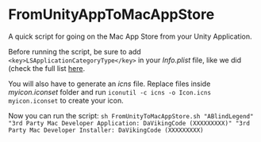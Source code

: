 FromUnityAppToMacAppStore
=========================

A quick script for going on the Mac App Store from your Unity Application.

Before running the script, be sure to add `<key>LSApplicationCategoryType</key>` in your *Info.plist* file, like we did (check the full list [here](https://developer.apple.com/library/ios/documentation/General/Reference/InfoPlistKeyReference/Articles/LaunchServicesKeys.html#//apple_ref/doc/uid/TP40009250-SW8).

You will also have to generate an *icns* file. Replace files inside *myicon.iconset* folder and run `iconutil -c icns -o Icon.icns myicon.iconset` to create your icon.

Now you can run the script:
`sh FromUnityToMacAppStore.sh "ABlindLegend" "3rd Party Mac Developer Application: DaVikingCode (XXXXXXXXX)" "3rd Party Mac Developer Installer: DaVikingCode (XXXXXXXXX)`
